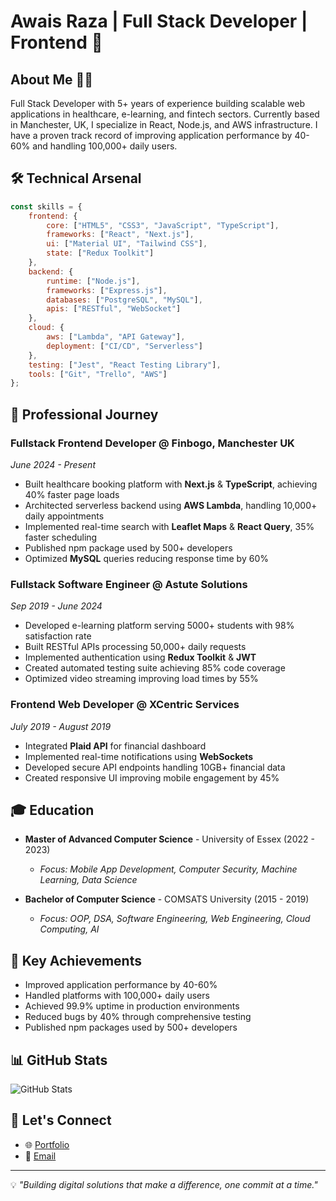 # Awais Raza | Full Stack Developer | Frontend 🚀

## About Me 👨‍💻

Full Stack Developer with 5+ years of experience building scalable web applications in healthcare, e-learning, and fintech sectors. Currently based in Manchester, UK, I specialize in React, Node.js, and AWS infrastructure. I have a proven track record of improving application performance by 40-60% and handling 100,000+ daily users.

## 🛠️ Technical Arsenal

```javascript
const skills = {
    frontend: {
        core: ["HTML5", "CSS3", "JavaScript", "TypeScript"],
        frameworks: ["React", "Next.js"],
        ui: ["Material UI", "Tailwind CSS"],
        state: ["Redux Toolkit"]
    },
    backend: {
        runtime: ["Node.js"],
        frameworks: ["Express.js"],
        databases: ["PostgreSQL", "MySQL"],
        apis: ["RESTful", "WebSocket"]
    },
    cloud: {
        aws: ["Lambda", "API Gateway"],
        deployment: ["CI/CD", "Serverless"]
    },
    testing: ["Jest", "React Testing Library"],
    tools: ["Git", "Trello", "AWS"]
};
```

## 💼 Professional Journey

### Fullstack Frontend Developer @ Finbogo, Manchester UK
*June 2024 - Present*
- Built healthcare booking platform with **Next.js** & **TypeScript**, achieving 40% faster page loads
- Architected serverless backend using **AWS Lambda**, handling 10,000+ daily appointments
- Implemented real-time search with **Leaflet Maps** & **React Query**, 35% faster scheduling
- Published npm package used by 500+ developers
- Optimized **MySQL** queries reducing response time by 60%

### Fullstack Software Engineer @ Astute Solutions
*Sep 2019 - June 2024*
- Developed e-learning platform serving 5000+ students with 98% satisfaction rate
- Built RESTful APIs processing 50,000+ daily requests
- Implemented authentication using **Redux Toolkit** & **JWT**
- Created automated testing suite achieving 85% code coverage
- Optimized video streaming improving load times by 55%

### Frontend Web Developer @ XCentric Services
*July 2019 - August 2019*
- Integrated **Plaid API** for financial dashboard
- Implemented real-time notifications using **WebSockets**
- Developed secure API endpoints handling 10GB+ financial data
- Created responsive UI improving mobile engagement by 45%

## 🎓 Education

- **Master of Advanced Computer Science** - University of Essex (2022 - 2023)
  - *Focus: Mobile App Development, Computer Security, Machine Learning, Data Science*

- **Bachelor of Computer Science** - COMSATS University (2015 - 2019)
  - *Focus: OOP, DSA, Software Engineering, Web Engineering, Cloud Computing, AI*

## 🌟 Key Achievements

- Improved application performance by 40-60%
- Handled platforms with 100,000+ daily users
- Achieved 99.9% uptime in production environments
- Reduced bugs by 40% through comprehensive testing
- Published npm packages used by 500+ developers

## 📊 GitHub Stats

![GitHub Stats](https://github-readme-stats.vercel.app/api?username=Awais512&show_icons=true&theme=radical)

## 🤝 Let's Connect

- 🌐 [Portfolio](https://awaisch.netlify.app)
- 📧 [Email](mailto:raza.awais25@gmail.com)

---

💡 *"Building digital solutions that make a difference, one commit at a time."*
